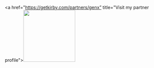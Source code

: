 <a href="https://getkirby.com/partners/genx” title="Visit my partner profile"><img width="162px" src="https://static.gnx.cloud/genx/kirby/kirby-certified-partner-black.svg"/></a>
